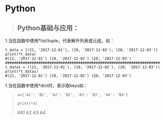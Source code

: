 # Python

> ## Python基础与应用：

1.当在函数中使用\*list/tuple，代表解开列表或元组，如：

```text
t_data = [(21, '2017-12-01'), (19, '2017-12-02'), (20, '2017-12-03')]
print(*t_data)
#(21, '2017-12-01') (19, '2017-12-02') (20, '2017-12-03')
######################################################################
t_datas = ((21, '2017-12-01'), (19, '2017-12-02'), (20, '2017-12-03'))
print(*t_datas)
#(21, '2017-12-01') (19, '2017-12-02') (20, '2017-12-03')
```

1.当在函数中使用\*dict时，表示取keys如：

> `a={'A1': 'B1', 'A2': 'B2', 'A3': 'B3', 'A4': 'B4'}`
>
> `print(*a)`
>
> \#A1 A2 A3 A4

